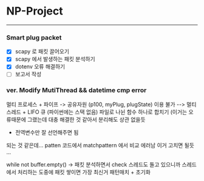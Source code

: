 # NP-Project
---
### Smart plug packet
- [x] scapy 로 패킷 끌어오기
- [x] scapy 에서 발생하는 패킷 분석하기
- [x] dotenv 오류 해결하기
- [ ] 보고서 작성

### ver. Modify MutiThread && datetime cmp error
멀티 프로세스 + 파이프 -> 공유자원 (p100, myPlug, plugState) 이용 불가
--> 멀티 스레드 + LIFO 큐 (파이썬에는 스택 없음)
파일로 나뉜 함수 하나로 합치기 (이거는 오류때문에 그랬는데 대충 해결한 것 같아서 분리해도 상관 없을듯
- 전역변수만 잘 선언해주면 됨

되는 것 같은데... patten 코드에서 matchpattern 에서 비교 에러남
이거 고치면 될듯
...

while not buffer.empty()
-> 패킷 분석하면서 check 스레드도 돌고 있으니까 스레드에서 처리하는 도중에 패킷 쌓이면 가장 최신거 패턴매치 + 초기화
